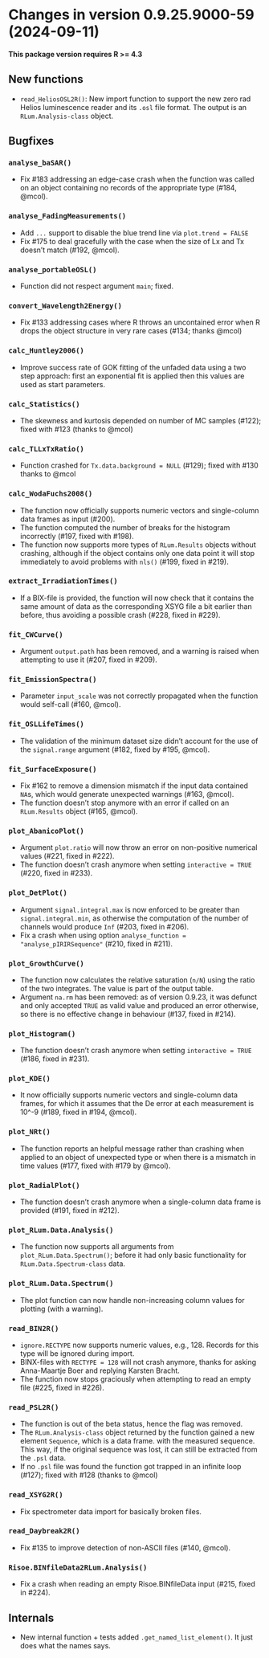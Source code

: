




<!-- NEWS.md was auto-generated by NEWS.Rmd. Please DO NOT edit by hand!-->

# Changes in version 0.9.25.9000-59 (2024-09-11)

**This package version requires R \>= 4.3**

## New functions

- `read_HeliosOSL2R()`: New import function to support the new zero rad
  Helios luminescence reader and its `.osl` file format. The output is
  an `RLum.Analysis-class` object.

## Bugfixes

### `analyse_baSAR()`

- Fix \#183 addressing an edge-case crash when the function was called
  on an object containing no records of the appropriate type (#184,
  @mcol).

### `analyse_FadingMeasurements()`

- Add `...` support to disable the blue trend line via
  `plot.trend = FALSE`
- Fix \#175 to deal gracefully with the case when the size of Lx and Tx
  doesn’t match (#192, @mcol).

### `analyse_portableOSL()`

- Function did not respect argument `main`; fixed.

### `convert_Wavelength2Energy()`

- Fix \#133 addressing cases where R throws an uncontained error when R
  drops the object structure in very rare cases (#134; thanks @mcol)

### `calc_Huntley2006()`

- Improve success rate of GOK fitting of the unfaded data using a two
  step approach: first an exponential fit is applied then this values
  are used as start parameters.

### `calc_Statistics()`

- The skewness and kurtosis depended on number of MC samples (#122);
  fixed with \#123 (thanks to @mcol)

### `calc_TLLxTxRatio()`

- Function crashed for `Tx.data.background = NULL` (#129); fixed with
  \#130 thanks to @mcol

### `calc_WodaFuchs2008()`

- The function now officially supports numeric vectors and single-column
  data frames as input (#200).
- The function computed the number of breaks for the histogram
  incorrectly (#197, fixed with \#198).
- The function now supports more types of `RLum.Results` objects without
  crashing, although if the object contains only one data point it will
  stop immediately to avoid problems with `nls()` (#199, fixed in
  \#219).

### `extract_IrradiationTimes()`

- If a BIX-file is provided, the function will now check that it
  contains the same amount of data as the corresponding XSYG file a bit
  earlier than before, thus avoiding a possible crash (#228, fixed in
  \#229).

### `fit_CWCurve()`

- Argument `output.path` has been removed, and a warning is raised when
  attempting to use it (#207, fixed in \#209).

### `fit_EmissionSpectra()`

- Parameter `input_scale` was not correctly propagated when the function
  would self-call (#160, @mcol).

### `fit_OSLLifeTimes()`

- The validation of the minimum dataset size didn’t account for the use
  of the `signal.range` argument (#182, fixed by \#195, @mcol).

### `fit_SurfaceExposure()`

- Fix \#162 to remove a dimension mismatch if the input data contained
  `NA`s, which would generate unexpected warnings (#163, @mcol).
- The function doesn’t stop anymore with an error if called on an
  `RLum.Results` object (#165, @mcol).

### `plot_AbanicoPlot()`

- Argument `plot.ratio` will now throw an error on non-positive
  numerical values (#221, fixed in \#222).
- The function doesn’t crash anymore when setting `interactive = TRUE`
  (#220, fixed in \#233).

### `plot_DetPlot()`

- Argument `signal.integral.max` is now enforced to be greater than
  `signal.integral.min`, as otherwise the computation of the number of
  channels would produce `Inf` (#203, fixed in \#206).
- Fix a crash when using option
  `analyse_function = "analyse_pIRIRSequence"` (#210, fixed in \#211).

### `plot_GrowthCurve()`

- The function now calculates the relative saturation (`n/N`) using the
  ratio of the two integrates. The value is part of the output table.
- Argument `na.rm` has been removed: as of version 0.9.23, it was
  defunct and only accepted `TRUE` as valid value and produced an error
  otherwise, so there is no effective change in behaviour (#137, fixed
  in \#214).

### `plot_Histogram()`

- The function doesn’t crash anymore when setting `interactive = TRUE`
  (#186, fixed in \#231).

### `plot_KDE()`

- It now officially supports numeric vectors and single-column data
  frames, for which it assumes that the De error at each measurement is
  10^-9 (#189, fixed in \#194, @mcol).

### `plot_NRt()`

- The function reports an helpful message rather than crashing when
  applied to an object of unexpected type or when there is a mismatch in
  time values (#177, fixed with \#179 by @mcol).

### `plot_RadialPlot()`

- The function doesn’t crash anymore when a single-column data frame is
  provided (#191, fixed in \#212).

### `plot_RLum.Data.Analysis()`

- The function now supports all arguments from
  `plot_RLum.Data.Spectrum()`; before it had only basic functionality
  for `RLum.Data.Spectrum-class` data.

### `plot_RLum.Data.Spectrum()`

- The plot function can now handle non-increasing column values for
  plotting (with a warning).

### `read_BIN2R()`

- `ignore.RECTYPE` now supports numeric values, e.g., 128. Records for
  this type will be ignored during import.
- BINX-files with `RECTYPE = 128` will not crash anymore, thanks for
  asking Anna-Maartje Boer and replying Karsten Bracht.
- The function now stops graciously when attempting to read an empty
  file (#225, fixed in \#226).

### `read_PSL2R()`

- The function is out of the beta status, hence the flag was removed.
- The `RLum.Analysis-class` object returned by the function gained a new
  element `Sequence`, which is a data frame. with the measured sequence.
  This way, if the original sequence was lost, it can still be extracted
  from the `.psl` data.
- If no `.psl` file was found the function got trapped in an infinite
  loop (#127); fixed with \#128 (thanks to @mcol)

### `read_XSYG2R()`

- Fix spectrometer data import for basically broken files.

### `read_Daybreak2R()`

- Fix \#135 to improve detection of non-ASCII files (#140, @mcol).

### `Risoe.BINfileData2RLum.Analysis()`

- Fix a crash when reading an empty Risoe.BINfileData input (#215, fixed
  in \#224).

## Internals

- New internal function + tests added `.get_named_list_element()`. It
  just does what the names says.
